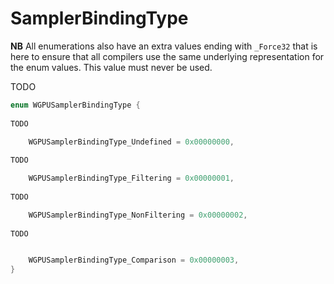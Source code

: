 

# SamplerBindingType

**NB** All enumerations also have an extra values ending with `_Force32` that is here to ensure that all compilers use the same underlying representation for the enum values. This value must never be used.


TODO

```C
enum WGPUSamplerBindingType {
        
TODO

    WGPUSamplerBindingType_Undefined = 0x00000000,
        
TODO

    WGPUSamplerBindingType_Filtering = 0x00000001,
        
TODO

    WGPUSamplerBindingType_NonFiltering = 0x00000002,
        
TODO


    WGPUSamplerBindingType_Comparison = 0x00000003,
}
```

